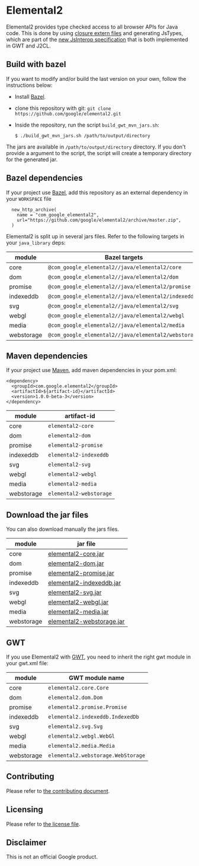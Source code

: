 Elemental2
===================

Elemental2 provides type checked access to all browser APIs for Java code. This
is done by using [closure extern files](https://github.com/google/closure-compiler/tree/master/externs)
and generating JsTypes, which are part of the [new JsInterop specification](https://goo.gl/agme3T)
that is both implemented in GWT and J2CL.

Build with bazel
-----------------
If you want to modify and/or build the last version on your own, follow the instructions below:

- Install [Bazel](https://bazel.build/versions/master/docs/install.html).
- clone this repository with git: `git clone https://github.com/google/elemental2.git`
- Inside the repository, run the script `build_gwt_mvn_jars.sh`:

      $ ./build_gwt_mvn_jars.sh /path/to/output/directory

The jars are available in `/path/to/output/directory` directory. If you don't
provide a argument to the script, the script will create a temporary directory 
for the generated jar.

Bazel dependencies
------------------
If your project use [Bazel](https://bazel.build), add this repository as an external dependency in your `WORKSPACE` file

      new_http_archive(
        name = "com_google_elemental2",
        url="https://github.com/google/elemental2/archive/master.zip",
      )

Elemental2 is split up in several jars files. Refer to the following targets in your `java_library` deps:

 module | Bazel targets
 ------ | -------------
 core | `@com_google_elemental2//java/elemental2/core`
 dom | `@com_google_elemental2//java/elemental2/dom`
 promise | `@com_google_elemental2//java/elemental2/promise`
 indexeddb | `@com_google_elemental2//java/elemental2/indexeddb`
 svg | `@com_google_elemental2//java/elemental2/svg`
 webgl | `@com_google_elemental2//java/elemental2/webgl`
 media | `@com_google_elemental2//java/elemental2/media`
 webstorage | `@com_google_elemental2//java/elemental2/webstorage`

Maven dependencies
------------------
If your project use [Maven](https://maven.apache.org), add maven dependencies in your pom.xml:

    <dependency>
      <groupId>com.google.elemental2</groupId>
      <artifactId>${artifact-id}</artifactId>
      <version>1.0.0-beta-3</version>
    </dependency>


 module | artifact-id
 ------ | -----------
 core | `elemental2-core`
 dom | `elemental2-dom`
 promise | `elemental2-promise`
 indexeddb | `elemental2-indexeddb`
 svg | `elemental2-svg`
 webgl | `elemental2-webgl`
 media | `elemental2-media`
 webstorage | `elemental2-webstorage`

Download the jar files
----------------------
You can also download manually the jars files.

 module | jar file
 ------ | --------
 core | [elemental2-core.jar](https://oss.sonatype.org/content/repositories/releases/com/google/elemental2/elemental2-core/1.0.0-beta-3/elemental2-core-1.0.0-beta-3.jar)
 dom | [elemental2-dom.jar](https://oss.sonatype.org/content/repositories/releases/com/google/elemental2/elemental2-dom/1.0.0-beta-3/elemental2-dom-1.0.0-beta-3.jar)
 promise | [elemental2-promise.jar](https://oss.sonatype.org/content/repositories/releases/com/google/elemental2/elemental2-promise/1.0.0-beta-3/elemental2-promise-1.0.0-beta-3.jar)
 indexeddb | [elemental2-indexeddb.jar](https://oss.sonatype.org/content/repositories/releases/com/google/elemental2/elemental2-indexeddb/1.0.0-beta-3/elemental2-indexeddb-1.0.0-beta-3.jar)
 svg | [elemental2-svg.jar](https://oss.sonatype.org/content/repositories/releases/com/google/elemental2/elemental2-svg/1.0.0-beta-3/elemental2-svg-1.0.0-beta-3.jar)
 webgl | [elemental2-webgl.jar](https://oss.sonatype.org/content/repositories/releases/com/google/elemental2/elemental2-webgl/1.0.0-beta-3/elemental2-webgl-1.0.0-beta-3.jar)
 media | [elemental2-media.jar](https://oss.sonatype.org/content/repositories/releases/com/google/elemental2/elemental2-media/1.0.0-beta-3/elemental2-media-1.0.0-beta-3.jar)
 webstorage | [elemental2-webstorage.jar](https://oss.sonatype.org/content/repositories/releases/com/google/elemental2/elemental2-webstorage/1.0.0-beta-3/elemental2-webstorage-1.0.0-beta-3.jar)

GWT
---
If you use Elemental2 with [GWT](http://www.gwtproject.org/), you need to inherit the right gwt module in your gwt.xml file:

 module | GWT module name
 ------ | ---------------
 core | `elemental2.core.Core`
 dom | `elemental2.dom.Dom`
 promise | `elemental2.promise.Promise`
 indexeddb | `elemental2.indexeddb.IndexedDb`
 svg | `elemental2.svg.Svg`
 webgl | `elemental2.webgl.WebGl`
 media | `elemental2.media.Media`
 webstorage | `elemental2.webstorage.WebStorage`

Contributing
------------
Please refer to [the contributing document](CONTRIBUTING.md).

Licensing
---------
Please refer to [the license file](LICENSE).

Disclaimer
----------
This is not an official Google product.
